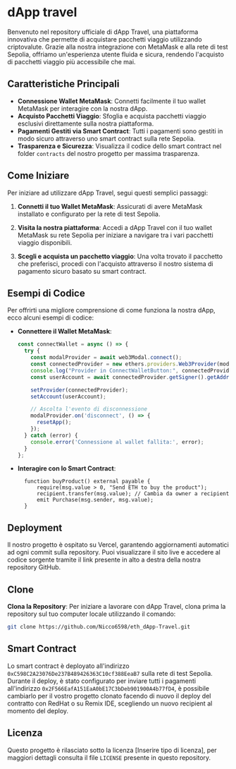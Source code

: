 # dApp travel

Benvenuto nel repository ufficiale di dApp Travel, una piattaforma innovativa che permette di acquistare pacchetti viaggio utilizzando criptovalute. 
Grazie alla nostra integrazione con MetaMask e alla rete di test Sepolia, offriamo un'esperienza utente fluida e sicura, rendendo l'acquisto di pacchetti viaggio più accessibile che mai.

## Caratteristiche Principali

- **Connessione Wallet MetaMask**: Connetti facilmente il tuo wallet MetaMask per interagire con la nostra dApp.
- **Acquisto Pacchetti Viaggio**: Sfoglia e acquista pacchetti viaggio esclusivi direttamente sulla nostra piattaforma.
- **Pagamenti Gestiti via Smart Contract**: Tutti i pagamenti sono gestiti in modo sicuro attraverso uno smart contract sulla rete Sepolia.
- **Trasparenza e Sicurezza**: Visualizza il codice dello smart contract nel folder `contracts` del nostro progetto per massima trasparenza.

## Come Iniziare

Per iniziare ad utilizzare dApp Travel, segui questi semplici passaggi:

1. **Connetti il tuo Wallet MetaMask**:
   Assicurati di avere MetaMask installato e configurato per la rete di test Sepolia.

2. **Visita la nostra piattaforma**:
   Accedi a dApp Travel con il tuo wallet MetaMask su rete Sepolia per iniziare a navigare tra i vari pacchetti viaggio disponibili.

3. **Scegli e acquista un pacchetto viaggio**:
   Una volta trovato il pacchetto che preferisci, procedi con l'acquisto attraverso il nostro sistema di pagamento sicuro basato su smart contract.

## Esempi di Codice

Per offrirti una migliore comprensione di come funziona la nostra dApp, ecco alcuni esempi di codice:

- **Connettere il Wallet MetaMask**:
  ```typescript
  const connectWallet = async () => {
    try {
      const modalProvider = await web3Modal.connect();
      const connectedProvider = new ethers.providers.Web3Provider(modalProvider);
      console.log("Provider in ConnectWalletButton:", connectedProvider);
      const userAccount = await connectedProvider.getSigner().getAddress();

      setProvider(connectedProvider);
      setAccount(userAccount);

      // Ascolta l'evento di disconnessione
      modalProvider.on('disconnect', () => {
        resetApp();
      });
    } catch (error) {
      console.error('Connessione al wallet fallita:', error);
    }
  };
  ```

- **Interagire con lo Smart Contract**:
  ```solidity
    function buyProduct() external payable {
        require(msg.value > 0, "Send ETH to buy the product");
        recipient.transfer(msg.value); // Cambia da owner a recipient
        emit Purchase(msg.sender, msg.value);
    }
  ```

## Deployment

Il nostro progetto è ospitato su Vercel, garantendo aggiornamenti automatici ad ogni commit sulla repository. 
Puoi visualizzare il sito live e accedere al codice sorgente tramite il link presente in alto a destra della nostra repository GitHub.

## Clone

**Clona la Repository**:
   Per iniziare a lavorare con dApp Travel, clona prima la repository sul tuo computer locale utilizzando il comando:

   ```bash
   git clone https://github.com/Nicco6598/eth_dApp-Travel.git
   ```

## Smart Contract

Lo smart contract è deployato all'indirizzo `0xC598C2A23076De237B489426363C10cf388EeaB7` sulla rete di test Sepolia.
Durante il deploy, è stato configurato per inviare tutti i pagamenti all'indirizzo `0x2F566EafA151EaA0bE17C3bDeb901900A4b77fD4`, è possibile cambiarlo per il vostro progetto clonato facendo di nuovo il deploy del contratto con RedHat o su Remix IDE, scegliendo un nuovo recipient al momento del deploy.

## Licenza

Questo progetto è rilasciato sotto la licenza [Inserire tipo di licenza], per maggiori dettagli consulta il file `LICENSE` presente in questo repository.
